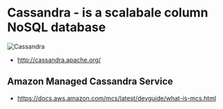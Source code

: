 # Cassandra - is a scalabale column NoSQL database

![Cassandra](http://cassandra.apache.org/img/cassandra_logo.png)

* http://cassandra.apache.org/

## Amazon Managed Cassandra Service

* https://docs.aws.amazon.com/mcs/latest/devguide/what-is-mcs.html
